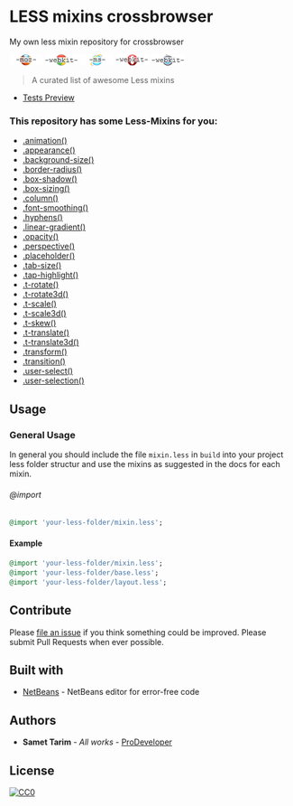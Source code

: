 # LESS mixins crossbrowser

My own less mixin repository for crossbrowser

![alt text](https://github.com/Samettarim/less-mixins/blob/master/test/img/ff.gif "Firefox")
![alt text](https://github.com/Samettarim/less-mixins/blob/master/test/img/g.gif "Google")
![alt text](https://github.com/Samettarim/less-mixins/blob/master/test/img/ie.gif "InternetExplorer")
![alt text](https://github.com/Samettarim/less-mixins/blob/master/test/img/o.gif "Opera")
![alt text](https://github.com/Samettarim/less-mixins/blob/master/test/img/s.gif "Safari")

> A curated list of awesome Less mixins

* [Tests Preview](test/img/tests.png)

### This repository has some Less-Mixins for you:

* [.animation()](partials/_animation.less)
* [.appearance()](partials/_appearance.less)
* [.background-size()](partials/_background-size.less)
* [.border-radius()](partials/_border-radius.less)
* [.box-shadow()](partials/_box-shadow.less)
* [.box-sizing()](partials/_box-sizing.less)
* [.column()](partials/_column.less)
* [.font-smoothing()](partials/_font-smoothing.less)
* [.hyphens()](partials/_hyphens.less)
* [.linear-gradient()](partials/_linear-gradient.less)
* [.opacity()](partials/_opacity.less)
* [.perspective()](partials/_perspective.less)
* [.placeholder()](partials/_placeholder.less)
* [.tab-size()](partials/_tab-size.less)
* [.tap-highlight()](partials/_tap-highlight.less)
* [.t-rotate()](partials/_transform-rotate.less)
* [.t-rotate3d()](partials/_transform-rotate3d.less)
* [.t-scale()](partials/_transform-scale.less)
* [.t-scale3d()](partials/_transform-scale3d.less)
* [.t-skew()](partials/_transform-skew.less)
* [.t-translate()](partials/_transform-translate.less)
* [.t-translate3d()](partials/_transform-translate3d.less)
* [.transform()](partials/_transform.less)
* [.transition()](partials/_transition.less)
* [.user-select()](partials/_user-select.less)
* [.user-selection()](partials/_user-select.less)

## Usage

### General Usage

In general you should include the file `mixin.less` in `build` into your 
project less folder structur and use the mixins as suggested in the docs for each mixin.

###### @import

```ruby
@import 'your-less-folder/mixin.less';
```

#### Example

```ruby
@import 'your-less-folder/mixin.less';
@import 'your-less-folder/base.less';
@import 'your-less-folder/layout.less';
```

## Contribute

Please [file an issue](https://github.com/Samettarim/less-mixins/issues) if you
think something could be improved. Please submit Pull Requests when ever
possible.

## Built with

* [NetBeans](https://netbeans.org/) - NetBeans editor for error-free code

## Authors

* **Samet Tarim** - *All works* - [ProDeveloper](https://profiles.wordpress.org/prodeveloper/)

## License

[![CC0](https://licensebuttons.net/p/zero/1.0/88x31.png)](http://creativecommons.org/publicdomain/zero/1.0/)